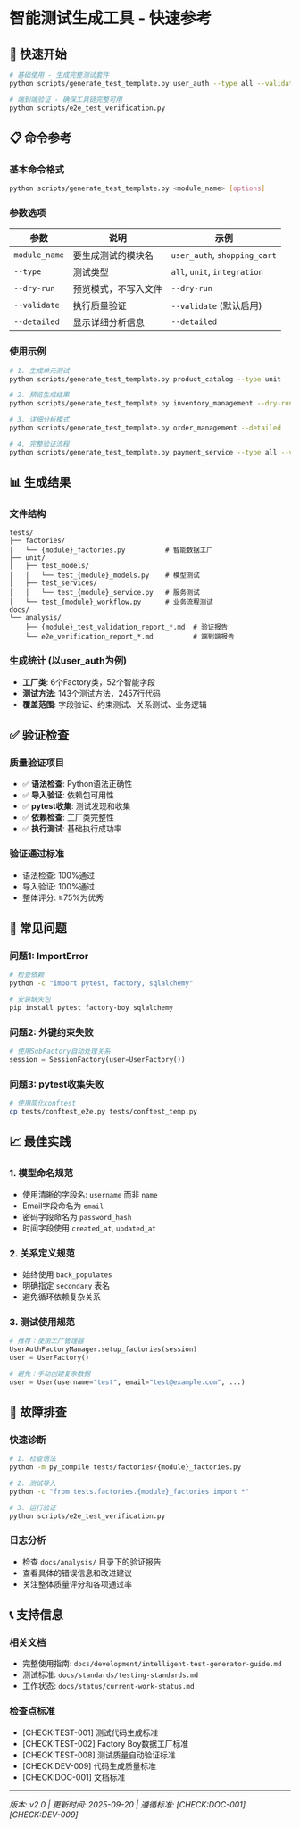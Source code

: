# 智能测试生成工具 - 快速参考

## 🚀 快速开始

```bash
# 基础使用 - 生成完整测试套件
python scripts/generate_test_template.py user_auth --type all --validate

# 端到端验证 - 确保工具链完整可用
python scripts/e2e_test_verification.py
```

## 📋 命令参考

### 基本命令格式
```bash
python scripts/generate_test_template.py <module_name> [options]
```

### 参数选项

| 参数 | 说明 | 示例 |
|------|------|------|
| `module_name` | 要生成测试的模块名 | `user_auth`, `shopping_cart` |
| `--type` | 测试类型 | `all`, `unit`, `integration` |
| `--dry-run` | 预览模式，不写入文件 | `--dry-run` |
| `--validate` | 执行质量验证 | `--validate` (默认启用) |
| `--detailed` | 显示详细分析信息 | `--detailed` |

### 使用示例

```bash
# 1. 生成单元测试
python scripts/generate_test_template.py product_catalog --type unit

# 2. 预览生成结果
python scripts/generate_test_template.py inventory_management --dry-run

# 3. 详细分析模式
python scripts/generate_test_template.py order_management --detailed

# 4. 完整验证流程
python scripts/generate_test_template.py payment_service --type all --validate
```

## 📊 生成结果

### 文件结构
```
tests/
├── factories/
│   └── {module}_factories.py          # 智能数据工厂
├── unit/
│   ├── test_models/
│   │   └── test_{module}_models.py    # 模型测试
│   ├── test_services/
│   │   └── test_{module}_service.py   # 服务测试
│   └── test_{module}_workflow.py      # 业务流程测试
docs/
└── analysis/
    ├── {module}_test_validation_report_*.md  # 验证报告
    └── e2e_verification_report_*.md          # 端到端报告
```

### 生成统计 (以user_auth为例)
- **工厂类**: 6个Factory类，52个智能字段
- **测试方法**: 143个测试方法，2457行代码
- **覆盖范围**: 字段验证、约束测试、关系测试、业务逻辑

## ✅ 验证检查

### 质量验证项目
- ✅ **语法检查**: Python语法正确性
- ✅ **导入验证**: 依赖包可用性
- ✅ **pytest收集**: 测试发现和收集
- ✅ **依赖检查**: 工厂类完整性
- ✅ **执行测试**: 基础执行成功率

### 验证通过标准
- 语法检查: 100%通过
- 导入验证: 100%通过  
- 整体评分: ≥75%为优秀

## 🐛 常见问题

### 问题1: ImportError
```bash
# 检查依赖
python -c "import pytest, factory, sqlalchemy"

# 安装缺失包
pip install pytest factory-boy sqlalchemy
```

### 问题2: 外键约束失败  
```python
# 使用SubFactory自动处理关系
session = SessionFactory(user=UserFactory())
```

### 问题3: pytest收集失败
```bash
# 使用简化conftest
cp tests/conftest_e2e.py tests/conftest_temp.py
```

## 📈 最佳实践

### 1. 模型命名规范
- 使用清晰的字段名: `username` 而非 `name`
- Email字段命名为 `email`
- 密码字段命名为 `password_hash`
- 时间字段使用 `created_at`, `updated_at`

### 2. 关系定义规范
- 始终使用 `back_populates`
- 明确指定 `secondary` 表名
- 避免循环依赖复杂关系

### 3. 测试使用规范
```python
# 推荐：使用工厂管理器
UserAuthFactoryManager.setup_factories(session)
user = UserFactory()

# 避免：手动创建复杂数据
user = User(username="test", email="test@example.com", ...)
```

## 🔧 故障排查

### 快速诊断
```bash
# 1. 检查语法
python -m py_compile tests/factories/{module}_factories.py

# 2. 测试导入
python -c "from tests.factories.{module}_factories import *"

# 3. 运行验证
python scripts/e2e_test_verification.py
```

### 日志分析
- 检查 `docs/analysis/` 目录下的验证报告
- 查看具体的错误信息和改进建议
- 关注整体质量评分和各项通过率

## 📞 支持信息

### 相关文档
- 完整使用指南: `docs/development/intelligent-test-generator-guide.md`
- 测试标准: `docs/standards/testing-standards.md`
- 工作状态: `docs/status/current-work-status.md`

### 检查点标准
- [CHECK:TEST-001] 测试代码生成标准
- [CHECK:TEST-002] Factory Boy数据工厂标准
- [CHECK:TEST-008] 测试质量自动验证标准  
- [CHECK:DEV-009] 代码生成质量标准
- [CHECK:DOC-001] 文档标准

---
*版本: v2.0 | 更新时间: 2025-09-20 | 遵循标准: [CHECK:DOC-001] [CHECK:DEV-009]*